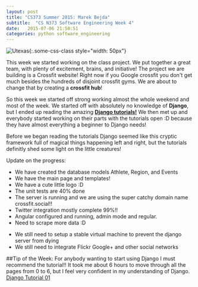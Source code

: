 ```yaml
---
layout: post
title: "CS373 Summer 2015: Marek Bejda"
subtitle:  "CS N373 Software Engineering Week 4"
date:   2015-07-06 21:50:51
categories: python software_engineering
---
```


 ![Utexas](https://www.utexas.edu/sites/default/files/images/Trademarked_Silhouette2.jpg){:.some-css-class style="width: 50px"} 

This week we started working on the class project. We put together a great team, with plenty of excitement, brains, and initiative! The project we are building is a Crossfit website! Right now if you Google crossfit you don't get much besides the hundreds of disjoint crossfit gyms. We are about to change that by creating a __crossfit hub__! 

So this week we started off strong working almost the whole weekend and most of the week. 
We started off with absolutely no knowledge of __Django__, but I ended up reading the amazing [__Django tutorials!__][tutorial] We then met up and everybody started working on their parts with the tutorials open :D because they have almost everything a beginner to Django needs!

Before we began reading the tutorials Django seemed like this cryptic framework full of magical things happening left and right, but the tutorials definitly shed some light on the little creatures!

Update on the progress:

+ We have created the database models Athlete, Region, and Events  
+ We have the main page and templates!   
+ We have a cute little logo :D  
+ The unit tests are 40% done  
+ The server is running and we are using the super catchy domain name crossfit.social!!   
+ Twitter integration mostly complete 99%!!  
+ Angular configured and running, admin mode and regular. 
+ Need to scrape more data :D 

- We still need to setup a stable virtual machine to prevent the django server from dying   
- We still need to integrate Flickr Google+ and other social networks   


##Tip of the Week:
For anybody wanting to start using Django I must recommend the tutorial!! It took me about 6 hours to move through all the pages from 0 to 6, but I feel very confident in my understanding of Django. 
[Django Tutorial 01][tutorial]

[tutorial]:https://docs.djangoproject.com/en/1.8/intro/tutorial01/
